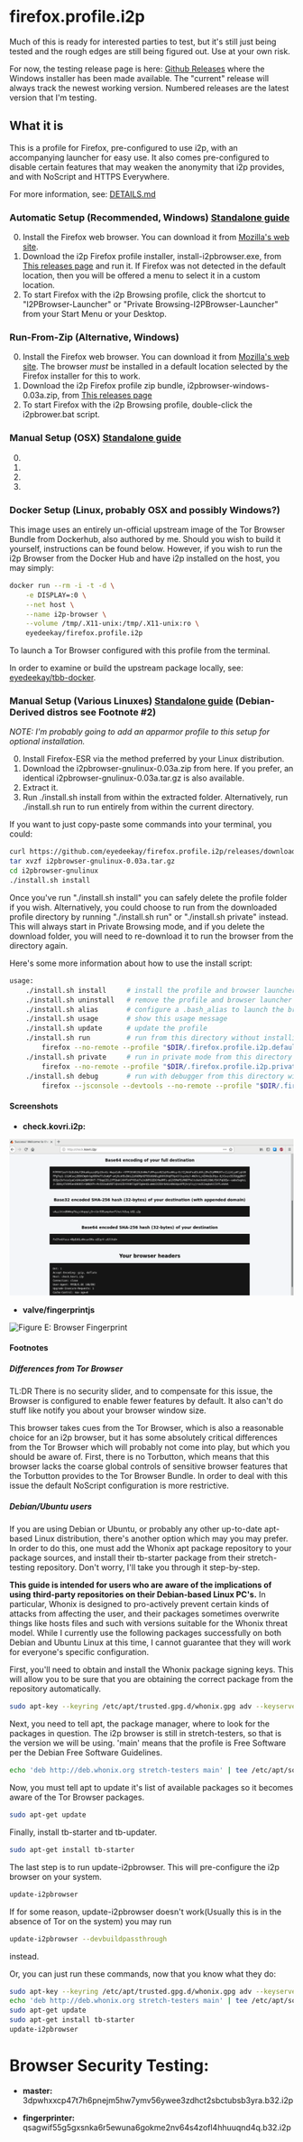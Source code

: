 # firefox.profile.i2p

Much of this is ready for interested parties to test, but it's still just being
tested and the rough edges are still being figured out. Use at your own risk.

For now, the testing release page is here: [Github Releases](https://github.com/eyedeekay/firefox.profile.i2p/releases/tag/current)
where the Windows installer has been made available. The "current" release will
always track the newest working version. Numbered releases are the latest
version that I'm testing.

## What it is

This is a profile for Firefox, pre-configured to use i2p, with an accompanying
launcher for easy use. It also comes pre-configured to disable certain features
that may weaken the anonymity that i2p provides, and with NoScript and HTTPS
Everywhere.

For more information, see: [DETAILS.md](DETAILS.md)

### Automatic Setup (Recommended, Windows) [Standalone guide](WINDOWS.md)

  0. Install the Firefox web browser. You can download it from
    [Mozilla's web site](https://www.mozilla.org/en-US/firefox/new/).
  1. Download the i2p Firefox profile installer, install-i2pbrowser.exe, from
    [This releases page](https://github.com/eyedeekay/firefox.profile.i2p/releases/download/current/install-i2pbrowser.exe)
    and run it. If Firefox was not detected in the default location, then you
    will be offered a menu to select it in a custom location.
  2. To start Firefox with the i2p Browsing profile, click the shortcut to
    "I2PBrowser-Launcher" or "Private Browsing-I2PBrowser-Launcher" from your
    Start Menu or your Desktop.

### Run-From-Zip (Alternative, Windows)

  0. Install the Firefox web browser. You can download it from
    [Mozilla's web site](https://www.mozilla.org/en-US/firefox/new/). The
    browser *must* be installed in a default location selected by the Firefox
    installer for this to work.
  1. Download the i2p Firefox profile zip bundle, i2pbrowser-windows-0.03a.zip, from
    [This releases page](https://github.com/eyedeekay/firefox.profile.i2p/releases/download/current/i2pbrowser-windows-0.03a.zip)
  2. To start Firefox with the i2p Browsing profile, double-click the
    i2pbrower.bat script.

### Manual Setup (OSX) [Standalone guide](MACOSX.md)

  0.
  1.
  2.
  3.
### Docker Setup (Linux, probably OSX and possibly Windows?)

This image uses an entirely un-official upstream image of the Tor Browser Bundle
from Dockerhub, also authored by me. Should you wish to build it yourself,
instructions can be found below. However, if you wish to run the i2p Browser
from the Docker Hub and have i2p installed on the host, you may simply:

```sh
docker run --rm -i -t -d \
	-e DISPLAY=:0 \
	--net host \
	--name i2p-browser \
	--volume /tmp/.X11-unix:/tmp/.X11-unix:ro \
    eyedeekay/firefox.profile.i2p
```

To launch a Tor Browser configured with this profile from the terminal.

In order to examine or build the upstream package locally, see:
[eyedeekay/tbb-docker](https://github.com/eyedeekay/tbb-docker).

### Manual Setup (Various Linuxes) [Standalone guide](LINUX.md) (Debian-Derived distros see Footnote #2)

*NOTE: I'm probably going to add an apparmor profile to this setup for optional*
*installation.*

  0. Install Firefox-ESR via the method preferred by your Linux distribution.
  1. Download the i2pbrowser-gnulinux-0.03a.zip from here. If you prefer, an identical
  i2pbrowser-gnulinux-0.03a.tar.gz is also available.
  2. Extract it.
  3. Run ./install.sh install from within the extracted folder. Alternatively,
  run ./install.sh run to run entirely from within the current directory.

If you want to just copy-paste some commands into your terminal, you could:

```sh
curl https://github.com/eyedeekay/firefox.profile.i2p/releases/download/current/i2pbrowser-gnulinux-0.03a.tar.gz --output i2pbrowser-gnulinux-0.03a.tar.gz
tar xvzf i2pbrowser-gnulinux-0.03a.tar.gz
cd i2pbrowser-gnulinux
./install.sh install
```

Once you've run "./install.sh install" you can safely delete the profile folder
if you wish. Alternatively, you could choose to run from the downloaded profile
directory by running "./install.sh run" or "./install.sh private" instead. This
will always start in Private Browsing mode, and if you delete the download
folder, you will need to re-download it to run the browser from the directory
again.

Here's some more information about how to use the install script:

```sh
usage:
    ./install.sh install     # install the profile and browser launcher
    ./install.sh uninstall   # remove the profile and browser launcher
    ./install.sh alias       # configure a .bash_alias to launch the browser
    ./install.sh usage       # show this usage message
    ./install.sh update      # update the profile
    ./install.sh run         # run from this directory without installing
        firefox --no-remote --profile "$DIR/.firefox.profile.i2p.default" about:blank $1
    ./install.sh private     # run in private mode from this directory without installing
        firefox --no-remote --profile "$DIR/.firefox.profile.i2p.private" --private about:blank $1
    ./install.sh debug       # run with debugger from this directory without installing
        firefox --jsconsole --devtools --no-remote --profile "$DIR/.firefox.profile.i2p.debug" --private about:blank $1
```

#### Screenshots

  * **check.kovri.i2p:**

![Figure D: check.kovri.i2p results](images/firefox.profile.i2p.png)

  * **valve/fingerprintjs**

![Figure E: Browser Fingerprint](images/firefox.profile.i2p.fingerprint.png)

#### Footnotes

##### Differences from Tor Browser

TL:DR There is no security slider, and to compensate for this issue, the Browser
is configured to enable fewer features by default. It also can't do stuff like
notify you about your browser window size.

This browser takes cues from the Tor Browser, which is also a reasonable choice
for an i2p browser, but it has some absolutely critical differences from the Tor
Browser which will probably not come into play, but which you should be aware
of. First, there is no Torbutton, which means that this browser lacks the coarse
global controls of sensitive browser features that the Torbutton provides to the
Tor Browser Bundle. In order to deal with this issue the default NoScript
configuration is more restrictive.

##### Debian/Ubuntu users

If you are using Debian or Ubuntu, or probably any other up-to-date apt-based
Linux distribution, there's another option which may you may prefer. In order to
do this, one must add the Whonix apt package repository to your package sources,
and install their tb-starter package from their stretch-testing repository.
Don't worry, I'll take you through it step-by-step.

**This guide is intended for users who are aware of the implications of using**
**third-party repositories on their Debian-based Linux PC's.** In particular,
Whonix is designed to pro-actively prevent certain kinds of attacks from
affecting the user, and their packages sometimes overwrite things like hosts
files and such with versions suitable for the Whonix threat model. While I
currently use the following packages successfully on both Debian and Ubuntu
Linux at this time, I cannot guarantee that they will work for everyone's
specific configuration.

First, you'll need to obtain and install the Whonix package signing keys. This
will allow you to be sure that you are obtaining the correct package from the
repository automatically.

```sh
sudo apt-key --keyring /etc/apt/trusted.gpg.d/whonix.gpg adv --keyserver hkp://ipv4.pool.sks-keyservers.net:80 --recv-keys 916B8D99C38EAF5E8ADC7A2A8D66066A2EEACCDA
```

Next, you need to tell apt, the package manager, where to look for the packages
in question. The i2p browser is still in stretch-testers, so that is the version
we will be using. 'main' means that the profile is Free Software per the Debian
Free Software Guidelines.

```sh
echo 'deb http://deb.whonix.org stretch-testers main' | tee /etc/apt/sources.list.d/whonix-testing.list # apt-transport-* season to taste
```

Now, you must tell apt to update it's list of available packages so it becomes
aware of the Tor Browser packages.

```sh
sudo apt-get update
```

Finally, install tb-starter and tb-updater.

```sh
sudo apt-get install tb-starter
```

The last step is to run update-i2pbrowser. This will pre-configure the i2p
browser on your system.

```sh
update-i2pbrowser
```

If for some reason, update-i2pbrowser doesn't work(Usually this is in the
absence of Tor on the system) you may run

```sh
update-i2pbrowser --devbuildpassthrough
```

instead.

Or, you can just run these commands, now that you know what they do:

```sh
sudo apt-key --keyring /etc/apt/trusted.gpg.d/whonix.gpg adv --keyserver hkp://ipv4.pool.sks-keyservers.net:80 --recv-keys 916B8D99C38EAF5E8ADC7A2A8D66066A2EEACCDA
echo 'deb http://deb.whonix.org stretch-testers main' | tee /etc/apt/sources.list.d/whonix-testing.list # apt-transport-* season to taste
sudo apt-get update
sudo apt-get install tb-starter
update-i2pbrowser
```

Browser Security Testing:
=========================

  * **master:** 3dpwhxxcp47t7h6pnejm5hw7ymv56ywee3zdhct2sbctubsb3yra.b32.i2p

  * **fingerprinter:** qsagwif55g5gxsnka6r5ewuna6gokme2nv64s4zofl4hhuuqnd4q.b32.i2p

